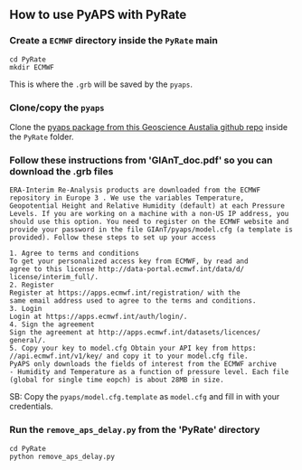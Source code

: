## How to use PyAPS with PyRate

### Create a `ECMWF` directory inside the `PyRate` main

    cd PyRate
    mkdir ECMWF

This is where the `.grb` will be saved by the `pyaps`.

### Clone/copy the `pyaps`

Clone the [pyaps package from this Geoscience Austalia github repo](https://github.com/GeoscienceAustralia/PyAPS.git) inside the `PyRate` folder. 


### Follow these instructions from 'GIAnT_doc.pdf' so you can download the .grb files

```ERA-Interim Re-Analysis products are downloaded from the ECMWF repository in Europe 3 . We use the variables Temperature, Geopotential Height and Relative Humidity (default) at each Pressure Levels. If you are working on a machine with a non-US IP address, you should use this option. You need to register on the ECMWF website and provide your password in the file GIAnT/pyaps/model.cfg (a template is provided). Follow these steps to set up your access```

    1. Agree to terms and conditions
    To get your personalized access key from ECMWF, by read and
    agree to this license http://data-portal.ecmwf.int/data/d/
    license/interim_full/.
    2. Register
    Register at https://apps.ecmwf.int/registration/ with the
    same email address used to agree to the terms and conditions.
    3. Login
    Login at https://apps.ecmwf.int/auth/login/.
    4. Sign the agreement
    Sign the agreement at http://apps.ecmwf.int/datasets/licences/
    general/.
    5. Copy your key to model.cfg Obtain your API key from https:
    //api.ecmwf.int/v1/key/ and copy it to your model.cfg file.
    PyAPS only downloads the fields of interest from the ECMWF archive
    - Humidity and Temperature as a function of pressure level. Each file
    (global for single time eopch) is about 28MB in size.

SB: Copy the `pyaps/model.cfg.template` as `model.cfg` and fill in with your credentials.    

### Run the `remove_aps_delay.py` from the 'PyRate' directory

    cd PyRate
    python remove_aps_delay.py